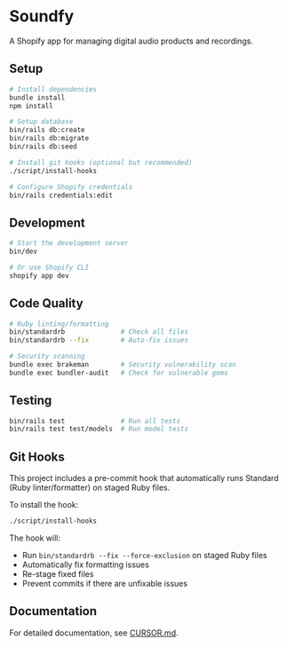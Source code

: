 # Soundfy

A Shopify app for managing digital audio products and recordings.

## Setup

```bash
# Install dependencies
bundle install
npm install

# Setup database
bin/rails db:create
bin/rails db:migrate
bin/rails db:seed

# Install git hooks (optional but recommended)
./script/install-hooks

# Configure Shopify credentials
bin/rails credentials:edit
```

## Development

```bash
# Start the development server
bin/dev

# Or use Shopify CLI
shopify app dev
```

## Code Quality

```bash
# Ruby linting/formatting
bin/standardrb              # Check all files
bin/standardrb --fix        # Auto-fix issues

# Security scanning
bundle exec brakeman        # Security vulnerability scan
bundle exec bundler-audit   # Check for vulnerable gems
```

## Testing

```bash
bin/rails test              # Run all tests
bin/rails test test/models  # Run model tests
```

## Git Hooks

This project includes a pre-commit hook that automatically runs Standard (Ruby linter/formatter) on staged Ruby files.

To install the hook:
```bash
./script/install-hooks
```

The hook will:
- Run `bin/standardrb --fix --force-exclusion` on staged Ruby files
- Automatically fix formatting issues
- Re-stage fixed files
- Prevent commits if there are unfixable issues

## Documentation

For detailed documentation, see [CURSOR.md](CURSOR.md).

